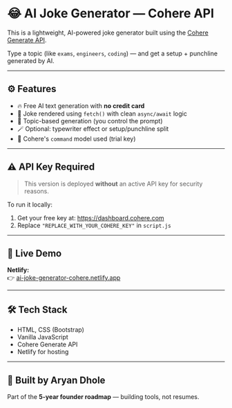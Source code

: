 # 😂 AI Joke Generator — Cohere API

This is a lightweight, AI-powered joke generator built using the [Cohere Generate API](https://docs.cohere.com/docs/generate).

Type a topic (like `exams`, `engineers`, `coding`) — and get a setup + punchline generated by AI.

---

## ⚙️ Features

- 🔥 Free AI text generation with **no credit card**
- 💬 Joke rendered using `fetch()` with clean `async/await` logic
- 🎯 Topic-based generation (you control the prompt)
- 🪄 Optional: typewriter effect or setup/punchline split
- 🧠 Cohere's `command` model used (trial key)

---

## ⚠️ API Key Required

> This version is deployed **without** an active API key for security reasons.

To run it locally:
1. Get your free key at: https://dashboard.cohere.com
2. Replace `"REPLACE_WITH_YOUR_COHERE_KEY"` in `script.js`

---

## 🚀 Live Demo

**Netlify:**  
👉 [ai-joke-generator-cohere.netlify.app](https://ai-joke-generator-cohere.netlify.app)

---

## 🛠️ Tech Stack

- HTML, CSS (Bootstrap)
- Vanilla JavaScript
- Cohere Generate API
- Netlify for hosting

---

## 🧠 Built by Aryan Dhole  
Part of the **5-year founder roadmap** — building tools, not resumes.

